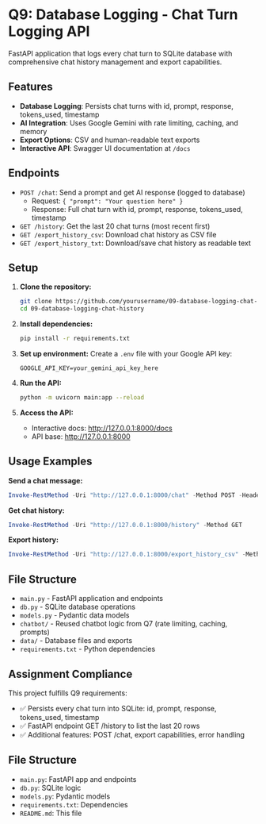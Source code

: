 # Q9: Database Logging - Chat Turn Logging API

FastAPI application that logs every chat turn to SQLite database with comprehensive chat history management and export capabilities.

## Features

- **Database Logging**: Persists chat turns with id, prompt, response, tokens_used, timestamp
- **AI Integration**: Uses Google Gemini with rate limiting, caching, and memory
- **Export Options**: CSV and human-readable text exports
- **Interactive API**: Swagger UI documentation at `/docs`

## Endpoints

- `POST /chat`: Send a prompt and get AI response (logged to database)
  - Request: `{ "prompt": "Your question here" }`
  - Response: Full chat turn with id, prompt, response, tokens_used, timestamp
- `GET /history`: Get the last 20 chat turns (most recent first)
- `GET /export_history_csv`: Download chat history as CSV file
- `GET /export_history_txt`: Download/save chat history as readable text

## Setup

1. **Clone the repository:**
   ```bash
   git clone https://github.com/yourusername/09-database-logging-chat-history.git
   cd 09-database-logging-chat-history
   ```

2. **Install dependencies:**
   ```bash
   pip install -r requirements.txt
   ```

3. **Set up environment:**
   Create a `.env` file with your Google API key:
   ```
   GOOGLE_API_KEY=your_gemini_api_key_here
   ```

4. **Run the API:**
   ```bash
   python -m uvicorn main:app --reload
   ```

5. **Access the API:**
   - Interactive docs: http://127.0.0.1:8000/docs
   - API base: http://127.0.0.1:8000

## Usage Examples

**Send a chat message:**
```powershell
Invoke-RestMethod -Uri "http://127.0.0.1:8000/chat" -Method POST -Headers @{ "Content-Type" = "application/json" } -Body '{ "prompt": "What is AI?" }'
```

**Get chat history:**
```powershell
Invoke-RestMethod -Uri "http://127.0.0.1:8000/history" -Method GET
```

**Export history:**
```powershell
Invoke-RestMethod -Uri "http://127.0.0.1:8000/export_history_csv" -Method GET -OutFile "chat_history.csv"
```

## File Structure

- `main.py` - FastAPI application and endpoints
- `db.py` - SQLite database operations
- `models.py` - Pydantic data models
- `chatbot/` - Reused chatbot logic from Q7 (rate limiting, caching, prompts)
- `data/` - Database files and exports
- `requirements.txt` - Python dependencies

## Assignment Compliance

This project fulfills Q9 requirements:
- ✅ Persists every chat turn into SQLite: id, prompt, response, tokens_used, timestamp
- ✅ FastAPI endpoint GET /history to list the last 20 rows
- ✅ Additional features: POST /chat, export capabilities, error handling

## File Structure
- `main.py`: FastAPI app and endpoints
- `db.py`: SQLite logic
- `models.py`: Pydantic models
- `requirements.txt`: Dependencies
- `README.md`: This file
